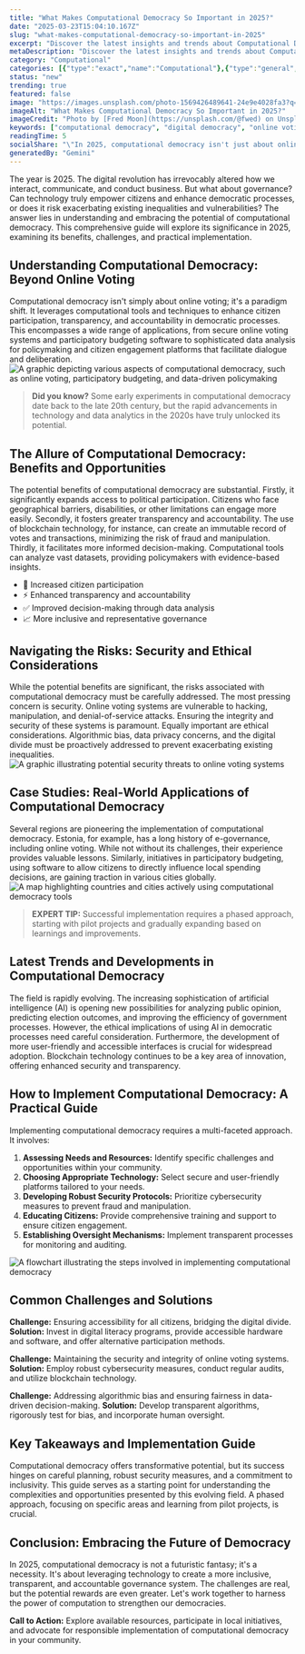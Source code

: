 ```yaml
---
title: "What Makes Computational Democracy So Important in 2025?"
date: "2025-03-23T15:04:10.167Z"
slug: "what-makes-computational-democracy-so-important-in-2025"
excerpt: "Discover the latest insights and trends about Computational Democracy. This comprehensive guide covers everything you need to know about Computational Democracy in 2025."
metaDescription: "Discover the latest insights and trends about Computational Democracy. This comprehensive guide covers everything you need to know about Computational Demo..."
category: "Computational"
categories: [{"type":"exact","name":"Computational"},{"type":"general","name":"Political Science"},{"type":"medium","name":"Public Policy"},{"type":"specific","name":"Voting Systems"},{"type":"niche","name":"Ranked Choice Voting"}]
status: "new"
trending: true
featured: false
image: "https://images.unsplash.com/photo-1569426489641-24e9e4028fa3?q=85&w=1200&fit=max&fm=webp&auto=compress"
imageAlt: "What Makes Computational Democracy So Important in 2025?"
imageCredit: "Photo by [Fred Moon](https://unsplash.com/@fwed) on Unsplash"
keywords: ["computational democracy", "digital democracy", "online voting systems", "electronic voting security", "participatory budgeting software", "computational democracy benefits", "risks of computational democracy", "secure online voting platforms", "best computational democracy tools", "how to implement computational democracy"]
readingTime: 5
socialShare: "\"In 2025, computational democracy isn't just about online voting; it's about fundamentally reshaping how we govern ourselves, demanding a critical examination of both its potential and its perils.\""
generatedBy: "Gemini"
---
```




The year is 2025.  The digital revolution has irrevocably altered how we interact, communicate, and conduct business.  But what about governance?  Can technology truly empower citizens and enhance democratic processes, or does it risk exacerbating existing inequalities and vulnerabilities?  The answer lies in understanding and embracing the potential of computational democracy. This comprehensive guide will explore its significance in 2025, examining its benefits, challenges, and practical implementation.

## Understanding Computational Democracy: Beyond Online Voting

Computational democracy isn't simply about online voting; it's a paradigm shift. It leverages computational tools and techniques to enhance citizen participation, transparency, and accountability in democratic processes. This encompasses a wide range of applications, from secure online voting systems and participatory budgeting software to sophisticated data analysis for policymaking and citizen engagement platforms that facilitate dialogue and deliberation.  ![A graphic depicting various aspects of computational democracy, such as online voting, participatory budgeting, and data-driven policymaking](https://images.unsplash.com/photo-1494172961521-33799ddd43a5?q=85&w=1200&fit=max&fm=webp&auto=compress)

> **Did you know?**  Some early experiments in computational democracy date back to the late 20th century, but the rapid advancements in technology and data analytics in the 2020s have truly unlocked its potential.

## The Allure of Computational Democracy: Benefits and Opportunities

The potential benefits of computational democracy are substantial.  Firstly, it significantly expands access to political participation.  Citizens who face geographical barriers, disabilities, or other limitations can engage more easily.  Secondly, it fosters greater transparency and accountability.  The use of blockchain technology, for instance, can create an immutable record of votes and transactions, minimizing the risk of fraud and manipulation.  Thirdly, it facilitates more informed decision-making.  Computational tools can analyze vast datasets, providing policymakers with evidence-based insights.

* 🔑 Increased citizen participation
* ⚡ Enhanced transparency and accountability
* ✅ Improved decision-making through data analysis
* 📈 More inclusive and representative governance

## Navigating the Risks: Security and Ethical Considerations

While the potential benefits are significant, the risks associated with computational democracy must be carefully addressed.  The most pressing concern is security.  Online voting systems are vulnerable to hacking, manipulation, and denial-of-service attacks.  Ensuring the integrity and security of these systems is paramount. Equally important are ethical considerations.  Algorithmic bias, data privacy concerns, and the digital divide must be proactively addressed to prevent exacerbating existing inequalities.  ![A graphic illustrating potential security threats to online voting systems](https://images.unsplash.com/photo-1540908489236-15aac66d9a53?q=85&w=1200&fit=max&fm=webp&auto=compress)

##  Case Studies:  Real-World Applications of Computational Democracy

Several regions are pioneering the implementation of computational democracy.  Estonia, for example, has a long history of e-governance, including online voting.  While not without its challenges, their experience provides valuable lessons.  Similarly, initiatives in participatory budgeting, using software to allow citizens to directly influence local spending decisions, are gaining traction in various cities globally.  ![A map highlighting countries and cities actively using computational democracy tools](https://images.unsplash.com/photo-1569426489641-24e9e4028fa3?q=85&w=1200&fit=max&fm=webp&auto=compress)

> **EXPERT TIP:**  Successful implementation requires a phased approach, starting with pilot projects and gradually expanding based on learnings and improvements.

## Latest Trends and Developments in Computational Democracy

The field is rapidly evolving.  The increasing sophistication of artificial intelligence (AI) is opening new possibilities for analyzing public opinion, predicting election outcomes, and improving the efficiency of government processes.  However, the ethical implications of using AI in democratic processes need careful consideration.  Furthermore, the development of more user-friendly and accessible interfaces is crucial for widespread adoption.  Blockchain technology continues to be a key area of innovation, offering enhanced security and transparency.

## How to Implement Computational Democracy: A Practical Guide

Implementing computational democracy requires a multi-faceted approach.  It involves:

1. **Assessing Needs and Resources:**  Identify specific challenges and opportunities within your community.
2. **Choosing Appropriate Technology:**  Select secure and user-friendly platforms tailored to your needs.
3. **Developing Robust Security Protocols:**  Prioritize cybersecurity measures to prevent fraud and manipulation.
4. **Educating Citizens:**  Provide comprehensive training and support to ensure citizen engagement.
5. **Establishing Oversight Mechanisms:**  Implement transparent processes for monitoring and auditing.

![A flowchart illustrating the steps involved in implementing computational democracy](https://images.unsplash.com/photo-1543549049-9fbcc3cd9003?q=85&w=1200&fit=max&fm=webp&auto=compress)

## Common Challenges and Solutions

**Challenge:** Ensuring accessibility for all citizens, bridging the digital divide.
**Solution:**  Invest in digital literacy programs, provide accessible hardware and software, and offer alternative participation methods.

**Challenge:** Maintaining the security and integrity of online voting systems.
**Solution:** Employ robust cybersecurity measures, conduct regular audits, and utilize blockchain technology.

**Challenge:** Addressing algorithmic bias and ensuring fairness in data-driven decision-making.
**Solution:**  Develop transparent algorithms, rigorously test for bias, and incorporate human oversight.

## Key Takeaways and Implementation Guide

Computational democracy offers transformative potential, but its success hinges on careful planning, robust security measures, and a commitment to inclusivity.  This guide serves as a starting point for understanding the complexities and opportunities presented by this evolving field.  A phased approach, focusing on specific areas and learning from pilot projects, is crucial.

## Conclusion: Embracing the Future of Democracy

In 2025, computational democracy is not a futuristic fantasy; it's a necessity. It's about leveraging technology to create a more inclusive, transparent, and accountable governance system.  The challenges are real, but the potential rewards are even greater.  Let's work together to harness the power of computation to strengthen our democracies.

**Call to Action:**  Explore available resources, participate in local initiatives, and advocate for responsible implementation of computational democracy in your community.

